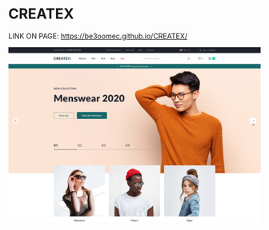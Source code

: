 # CREATEX

LINK ON PAGE:
https://be3oomec.github.io/CREATEX/

![Главная страница сайта](screen.jpg "Главная страница сайта")